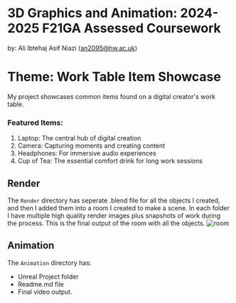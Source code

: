 # 3D Graphics and Animation: 2024-2025 F21GA Assessed Coursework
by: Ali Ibtehaj Asif Niazi (an2095@hw.ac.uk)
# Theme: Work Table Item Showcase
My project showcases common items found on a digital creator's work table.

### Featured Items:

1. Laptop: The central hub of digital creation
2. Camera: Capturing moments and creating content
3. Headphones: For immersive audio experiences
4. Cup of Tea: The essential comfort drink for long work sessions

## Render
The `Render` directory has seperate .blend file for all the objects I created, and then I added them into a room I created to make a scene. In each folder I have multiple high quality render images plus snapshots of work during the process. This is the final output of the room with all the objects.
![room](https://github.com/user-attachments/assets/f33dab30-0bd4-4ce8-b782-d446bc28de6d)

## Animation
The `Animation` directory has:
- Unreal Project folder
- Readme.md file
- Final video output.